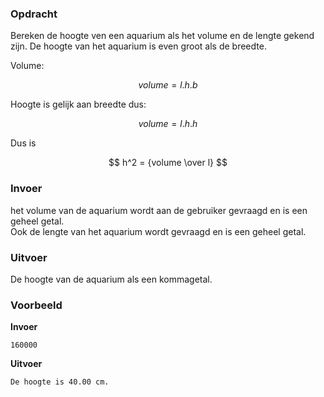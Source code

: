 ### Opdracht

Bereken de hoogte ven een aquarium als het volume en de lengte gekend zijn. De hoogte van het aquarium is even groot als de breedte.  

Volume:  

$$ volume = l.h.b $$  

Hoogte is gelijk aan breedte dus:  

$$ volume = l.h.h $$

Dus is  

$$ h^2 = {volume \over l} $$

### Invoer

het volume van de aquarium wordt aan de gebruiker gevraagd en is een geheel getal.  
Ook de lengte van het aquarium wordt gevraagd en is een geheel getal.  

### Uitvoer

De hoogte van de aquarium als een kommagetal.

### Voorbeeld

**Invoer**

    160000

**Uitvoer**

    De hoogte is 40.00 cm.
